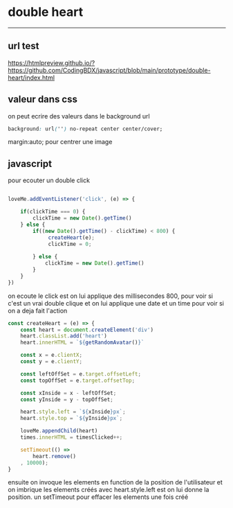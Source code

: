 # double heart
---
## url test
https://htmlpreview.github.io/?https://github.com/CodingBDX/javascript/blob/main/prototype/double-heart/index.html

## valeur dans css
on peut ecrire des valeurs dans le background url
```css
background: url('') no-repeat center center/cover;
```

margin:auto; pour centrer une image

## javascript

pour ecouter un double click
```js

loveMe.addEventListener('click', (e) => {

    if(clickTime === 0) {
        clickTime = new Date().getTime()
    } else {
        if((new Date().getTime() - clickTime) < 800) {
             createHeart(e);
             clickTime = 0;
             
        } else {
            clickTime = new Date().getTime()
        }
    }
})

```

on ecoute le click est on lui applique des millisecondes 800, pour voir si c'est un vrai double clique et on lui applique une date et un time pour voir si on a deja fait l'action


```js
const createHeart = (e) => {
    const heart = document.createElement('div')
    heart.classList.add('heart')
    heart.innerHTML = `${getRandomAvatar()}`

    const x = e.clientX;
    const y = e.clientY;

    const leftOffSet = e.target.offsetLeft;
    const topOffSet = e.target.offsetTop;

    const xInside = x - leftOffSet;
    const yInside = y - topOffSet;

    heart.style.left = `${xInside}px`;
    heart.style.top = `${yInside}px`;

    loveMe.appendChild(heart)
    times.innerHTML = timesClicked++;

    setTimeout(() =>
        heart.remove()
    , 10000);
}

```

ensuite on invoque les elements en function de la position de l'utilisateur et on imbrique les elements créés avec heart.style.left est on lui donne la position. un setTimeout pour effacer les elements une fois créé